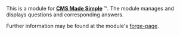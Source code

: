 This is a module for <a href="http://www.cmsmadesimple.org"><strong>CMS Made Simple</strong></a> &#8482;.
The module manages and displays questions and corresponding answers.

Further information may be found at the module's <a href="http://dev.cmsmadesimple.org/projects/faqsimple">forge-page</a>.
